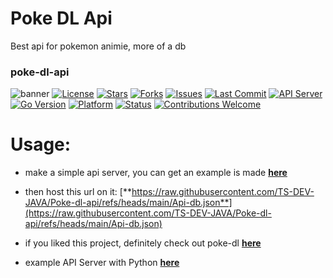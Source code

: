 # Poke DL Api
Best api for pokemon animie, more of a db
### poke-dl-api
![banner](https://files.catbox.moe/inxmxi.png)
[![License](https://img.shields.io/github/license/ts-dev-java/Poke-dl-api?style=flat)](LICENSE)
[![Stars](https://img.shields.io/github/stars/TS-DEV-JAVA/Poke-dl-api?style=flat)](https://github.com/ts-dev-java/Poke-dl-api/stargazers)
[![Forks](https://img.shields.io/github/forks/TS-DEV-JAVA/Poke-dl-api?style=flat)](https://github.com/ts-dev-java/Poke-dl-api/network/members)
[![Issues](https://img.shields.io/github/issues/TS-DEV-JAVA/Poke-dl-api?style=flat)](https://github.com/ts-dev-java/Poke-dl-api/issues)
[![Last Commit](https://img.shields.io/github/last-commit/ts-dev-java/Poke-dl-api?style=flat)](https://github.com/ts-dev-java/poke-dl-api/commits/main)
[![API Server](https://img.shields.io/badge/API-Server-blue?style=flat&logo=server)](https://github.com/TS-DEV-JAVA/Poke-dl-api)
[![Go Version](https://img.shields.io/badge/Built%20with-Go-00ADD8?style=flat&logo=go)](https://go.dev/)
[![Platform](https://img.shields.io/badge/Platform-Termux%20%7C%20Linux%20%7C%20Windows-lightgrey?style=flat&logo=gnubash)](#)
[![Status](https://img.shields.io/badge/Status-Active-brightgreen?style=flat)](#)
[![Contributions Welcome](https://img.shields.io/badge/Contributions-Welcome-orange?style=flat&logo=github)](https://github.com/TS-DEV-JAVA/Poke-dl-api/issues)

# Usage:
- make a simple api server, you can get an example is made [**here**](here)
- then host this url on it:
[**https://raw.githubusercontent.com/TS-DEV-JAVA/Poke-dl-api/refs/heads/main/Api-db.json**](https://raw.githubusercontent.com/TS-DEV-JAVA/Poke-dl-api/refs/heads/main/Api-db.json)

- if you liked this project, definitely check out poke-dl [**here**](https://github.com/ts-dev-java/poke-dl)

- example API Server with Python [**here**](here)
